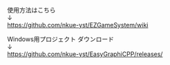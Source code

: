 使用方法はこちら  
↓  
https://github.com/nkue-yst/EZGameSystem/wiki
  
Windows用プロジェクト ダウンロード  
↓  
https://github.com/nkue-yst/EasyGraphiCPP/releases/  
